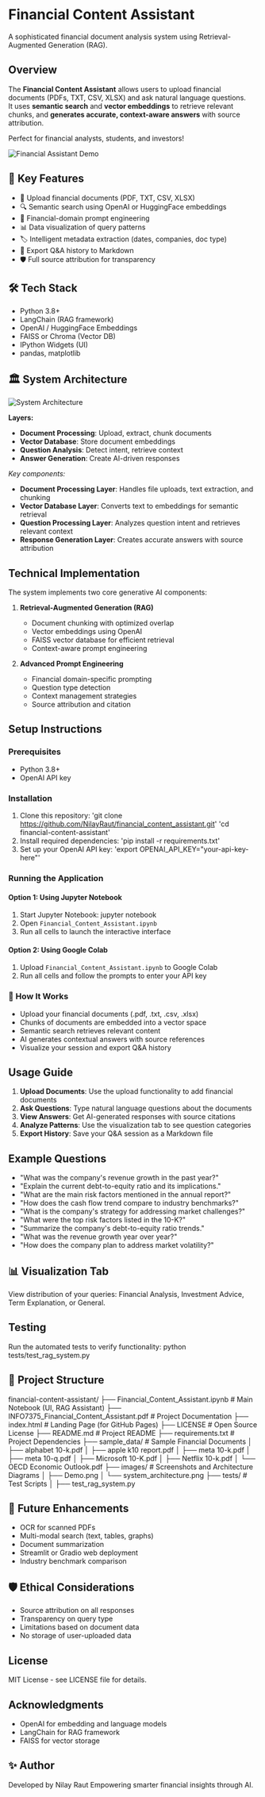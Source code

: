 # Financial Content Assistant

A sophisticated financial document analysis system using Retrieval-Augmented Generation (RAG).

## Overview

The **Financial Content Assistant** allows users to upload financial documents (PDFs, TXT, CSV, XLSX) and ask natural language questions.  
It uses **semantic search** and **vector embeddings** to retrieve relevant chunks, and **generates accurate, context-aware answers** with source attribution.

Perfect for financial analysts, students, and investors!

![Financial Assistant Demo](images/Demo.png)


## 🚀 Key Features

- 📂 Upload financial documents (PDF, TXT, CSV, XLSX)
- 🔍 Semantic search using OpenAI or HuggingFace embeddings
- 🧠 Financial-domain prompt engineering
- 📊 Data visualization of query patterns
- 🏷️ Intelligent metadata extraction (dates, companies, doc type)
- 🧾 Export Q&A history to Markdown
- 🛡️ Full source attribution for transparency


## 🛠️ Tech Stack

- Python 3.8+
- LangChain (RAG framework)
- OpenAI / HuggingFace Embeddings
- FAISS or Chroma (Vector DB)
- IPython Widgets (UI)
- pandas, matplotlib


## 🏛️ System Architecture

![System Architecture](images/system_architecture.png)

**Layers:**
- **Document Processing**: Upload, extract, chunk documents
- **Vector Database**: Store document embeddings
- **Question Analysis**: Detect intent, retrieve context
- **Answer Generation**: Create AI-driven responses


*Key components:*
- **Document Processing Layer**: Handles file uploads, text extraction, and chunking
- **Vector Database Layer**: Converts text to embeddings for semantic retrieval
- **Question Processing Layer**: Analyzes question intent and retrieves relevant context
- **Response Generation Layer**: Creates accurate answers with source attribution


## Technical Implementation

The system implements two core generative AI components:

1. **Retrieval-Augmented Generation (RAG)**
   - Document chunking with optimized overlap
   - Vector embeddings using OpenAI
   - FAISS vector database for efficient retrieval
   - Context-aware prompt engineering

2. **Advanced Prompt Engineering**
   - Financial domain-specific prompting
   - Question type detection
   - Context management strategies
   - Source attribution and citation

## Setup Instructions

### Prerequisites

- Python 3.8+
- OpenAI API key

### Installation

1. Clone this repository:
   'git clone https://github.com/NilayRaut/financial_content_assistant.git'
   'cd financial-content-assistant'
2. Install required dependencies:
   'pip install -r requirements.txt'
3. Set up your OpenAI API key:
   'export OPENAI_API_KEY="your-api-key-here"'

### Running the Application

#### Option 1: Using Jupyter Notebook
1. Start Jupyter Notebook:
   jupyter notebook 
2. Open `Financial_Content_Assistant.ipynb`
3. Run all cells to launch the interactive interface

#### Option 2: Using Google Colab
1. Upload `Financial_Content_Assistant.ipynb` to Google Colab
2. Run all cells and follow the prompts to enter your API key

### 🧐 How It Works
- Upload your financial documents (.pdf, .txt, .csv, .xlsx)
- Chunks of documents are embedded into a vector space
- Semantic search retrieves relevant content
- AI generates contextual answers with source references
- Visualize your session and export Q&A history
  
## Usage Guide

1. **Upload Documents**: Use the upload functionality to add financial documents
2. **Ask Questions**: Type natural language questions about the documents
3. **View Answers**: Get AI-generated responses with source citations
4. **Analyze Patterns**: Use the visualization tab to see question categories
5. **Export History**: Save your Q&A session as a Markdown file

## Example Questions

- "What was the company's revenue growth in the past year?"
- "Explain the current debt-to-equity ratio and its implications."
- "What are the main risk factors mentioned in the annual report?"
- "How does the cash flow trend compare to industry benchmarks?"
- "What is the company's strategy for addressing market challenges?"
- "What were the top risk factors listed in the 10-K?"
- "Summarize the company's debt-to-equity ratio trends."
- "What was the revenue growth year over year?"
- "How does the company plan to address market volatility?"

## 📊 Visualization Tab
View distribution of your queries: Financial Analysis, Investment Advice, Term Explanation, or General.

## Testing

Run the automated tests to verify functionality:
python tests/test_rag_system.py

## 📂 Project Structure

financial-content-assistant/
├── Financial_Content_Assistant.ipynb     # Main Notebook (UI, RAG Assistant)
├── INFO7375_Financial_Content_Assistant.pdf  # Project Documentation 
├── index.html                            # Landing Page (for GitHub Pages)
├── LICENSE                               # Open Source License
├── README.md                             # Project README
├── requirements.txt                      # Project Dependencies
├── sample_data/                          # Sample Financial Documents
│   ├── alphabet 10-k.pdf
│   ├── apple k10 report.pdf
│   ├── meta 10-k.pdf
│   ├── meta 10-q.pdf
│   ├── Microsoft 10-K.pdf
│   ├── Netflix 10-k.pdf
│   └── OECD Economic Outlook.pdf
├── images/                               # Screenshots and Architecture Diagrams
│   ├── Demo.png
│   └── system_architecture.png
├── tests/                                # Test Scripts
│   ├── test_rag_system.py


## 📢 Future Enhancements
- OCR for scanned PDFs
- Multi-modal search (text, tables, graphs)
- Document summarization
- Streamlit or Gradio web deployment
- Industry benchmark comparison

## 🛡️ Ethical Considerations
- Source attribution on all responses
- Transparency on query type
- Limitations based on document data
- No storage of user-uploaded data


## License

MIT License - see LICENSE file for details.

## Acknowledgments

- OpenAI for embedding and language models
- LangChain for RAG framework
- FAISS for vector storage

## ✨ Author
Developed by Nilay Raut
Empowering smarter financial insights through AI.
